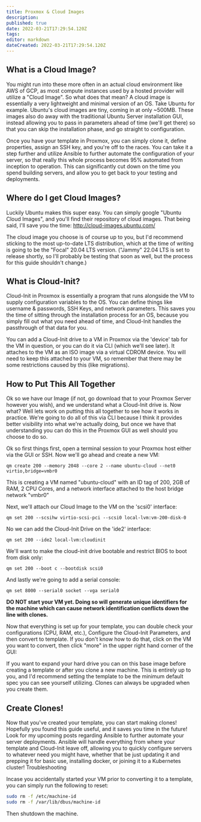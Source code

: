 ```yaml
---
title: Proxmox & Cloud Images
description: 
published: true
date: 2022-03-21T17:29:54.120Z
tags: 
editor: markdown
dateCreated: 2022-03-21T17:29:54.120Z
---
```


## What is a Cloud Image?

You might run into these more often in an actual cloud environment like AWS of GCP, as most compute instances used by a hosted provider will utilize a "Cloud Image". So what does that mean? A cloud image is essentially a very lightweight and minimal version of an OS. Take Ubuntu for example. Ubuntu's cloud images are tiny, coming in at only ~500MB. These images also do away with the traditional Ubuntu Server installation GUI, instead allowing you to pass in parameters ahead of time (we'll get there) so that you can skip the installation phase, and go straight to configuration.

Once you have your template in Proxmox, you can simply clone it, define properties, assign an SSH key, and you're off to the races. You can take it a step further and utilize Ansible to further automate the configuration of your server, so that really this whole process becomes 95% automated from inception to operation. This can significantly cut down on the time you spend building servers, and allow you to get back to your testing and deployments.

## Where do I get Cloud Images?

Luckily Ubuntu makes this super easy. You can simply google "Ubuntu Cloud Images", and you'll find their repository of cloud images. That being said, I'll save you the time: http://cloud-images.ubuntu.com/

The cloud image you choose is of course up to you, but I'd recommend sticking to the most up-to-date LTS distribution, which at the time of writing is going to be the "Focal" 20.04 LTS version. ("Jammy" 22.04 LTS is set to release shortly, so I'll probably be testing that soon as well, but the process for this guide shouldn't change.)

## What is Cloud-Init?

Cloud-Init in Proxmox is essentially a program that runs alongside the VM to supply configuration variables to the OS. You can define things like username & passwords, SSH Keys, and network parameters. This saves you the time of sitting through the installation process for an OS, because you simply fill out what you need ahead of time, and Cloud-Init handles the passthrough of that data for you.

You can add a Cloud-Init drive to a VM in Proxmox via the 'device' tab for the VM in question, or you can do it via CLI (which we'll see later). It attaches to the VM as an ISO image via a virtual CDROM device. You will need to keep this attached to your VM, so remember that there may be some restrictions caused by this (like migrations).

## How to Put This All Together

Ok so we have our Image (if not, go download that to your Proxmox Server however you wish), and we understand what a Cloud-Init drive is. Now what? Well lets work on putting this all together to see how it works in practice. We're going to do all of this via CLI because I think it provides better visibility into what we're actually doing, but once we have that understanding you can do this in the Proxmox GUI as well should you choose to do so.

Ok so first things first, open a terminal session to your Proxmox host either via the GUI or SSH. Now we'll go ahead and create a new VM:

`qm create 200 --memory 2048 --core 2 --name ubuntu-cloud --net0 virtio,bridge=vmbr0`

This is creating a VM named "ubuntu-cloud" with an ID tag of 200, 2GB of RAM, 2 CPU Cores, and a network interface attached to the host bridge network "vmbr0"

Next, we'll attach our Cloud Image to the VM on the 'scsi0' interface:

`qm set 200 --scsihw virtio-scsi-pci --scsi0 local-lvm:vm-200-disk-0`

No we can add the Cloud-Init Drive on the 'ide2' interface:

`qm set 200 --ide2 local-lvm:cloudinit`

We'll want to make the cloud-init drive bootable and restrict BIOS to boot from disk only:

`qm set 200 --boot c --bootdisk scsi0`

And lastly we're going to add a serial console:

`qm set 8000 --serial0 socket --vga serial0`

**DO NOT start your VM yet. Doing so will generate unique identifiers for the machine which can cause network identification conflicts down the line with clones.**

Now that everything is set up for your template, you can double check your configurations (CPU, RAM, etc.), Configure the Cloud-Init Parameters, and then convert to template. If you don't know how to do that, click on the VM you want to convert, then click "more" in the upper right hand corner of the GUI:

If you want to expand your hard drive you can on this base image before creating a template or after you clone a new machine. This is entirely up to you, and I'd recommend setting the template to be the minimum default spec you can see yourself utilizing. Clones can always be upgraded when you create them.

## Create Clones!

Now that you've created your template, you can start making clones! Hopefully you found this guide useful, and it saves you time in the future! Look for my upcoming posts regarding Ansible to further automate your server deployments. Ansible will handle everything from where your template and Cloud-Init leave off, allowing you to quickly configure servers to whatever need you might have, whether that be just updating it and prepping it for basic use, installing docker, or joining it to a Kubernetes cluster!
Troubleshooting

Incase you accidentally started your VM prior to converting it to a template, you can simply run the following to reset:
```bash
sudo rm -f /etc/machine-id
sudo rm -f /var/lib/dbus/machine-id
```
Then shutdown the machine.
